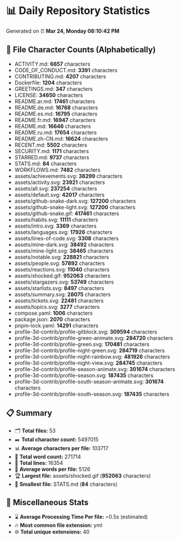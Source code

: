 # 📊 Daily Repository Statistics
Generated on ⏰ **Mar 24, Monday 08:10:42 PM**

## 📂 File Character Counts (Alphabetically)
- ACTIVITY.md: **6657** characters
- CODE_OF_CONDUCT.md: **3391** characters
- CONTRIBUTING.md: **4207** characters
- Dockerfile: **1204** characters
- GREETINGS.md: **347** characters
- LICENSE: **34650** characters
- README.ar.md: **17461** characters
- README.de.md: **16768** characters
- README.es.md: **16795** characters
- README.fr.md: **16947** characters
- README.md: **16646** characters
- README.ru.md: **17654** characters
- README.zh-CN.md: **16624** characters
- RECENT.md: **5502** characters
- SECURITY.md: **1171** characters
- STARRED.md: **9737** characters
- STATS.md: **84** characters
- WORKFLOWS.md: **7482** characters
- assets/achievements.svg: **38299** characters
- assets/activity.svg: **23921** characters
- assets/all.svg: **237254** characters
- assets/default.svg: **42017** characters
- assets/github-snake-dark.svg: **127200** characters
- assets/github-snake-light.svg: **127200** characters
- assets/github-snake.gif: **417461** characters
- assets/habits.svg: **11111** characters
- assets/intro.svg: **3369** characters
- assets/languages.svg: **17926** characters
- assets/lines-of-code.svg: **3308** characters
- assets/mine-dark.svg: **38492** characters
- assets/mine-light.svg: **38465** characters
- assets/notable.svg: **228821** characters
- assets/people.svg: **57892** characters
- assets/reactions.svg: **11040** characters
- assets/shocked.gif: **952063** characters
- assets/stargazers.svg: **53749** characters
- assets/starlists.svg: **8497** characters
- assets/summary.svg: **28075** characters
- assets/tickets.svg: **22481** characters
- assets/topics.svg: **3277** characters
- compose.yaml: **1006** characters
- package.json: **2070** characters
- pnpm-lock.yaml: **14291** characters
- profile-3d-contrib/profile-gitblock.svg: **309594** characters
- profile-3d-contrib/profile-green-animate.svg: **284720** characters
- profile-3d-contrib/profile-green.svg: **170481** characters
- profile-3d-contrib/profile-night-green.svg: **284719** characters
- profile-3d-contrib/profile-night-rainbow.svg: **481926** characters
- profile-3d-contrib/profile-night-view.svg: **284745** characters
- profile-3d-contrib/profile-season-animate.svg: **301674** characters
- profile-3d-contrib/profile-season.svg: **187435** characters
- profile-3d-contrib/profile-south-season-animate.svg: **301674** characters
- profile-3d-contrib/profile-south-season.svg: **187435** characters

## 📋 Summary
- 🗂️ **Total files:** 53
- ✒️ **Total character count:** 5497015
- 📊 **Average characters per file:** 103717
- 📝 **Total word count:** 271714
- 🧾 **Total lines:** 16354
- 📐 **Average words per file:** 5126
- 🏆 **Largest file:** assets/shocked.gif (**952063** characters)
- 🥉 **Smallest file:** STATS.md (**84** characters)

## 🌟 Miscellaneous Stats
- ⌛ **Average Processing Time Per file:** ~0.5s (estimated)
- 🔥 **Most common file extension:** yml
- 🌐 **Total unique extensions:** 40
